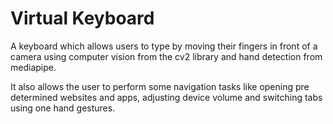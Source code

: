 # Virtual Keyboard
A keyboard which allows users to type by moving their fingers in front of a camera using computer vision from the cv2 library and hand detection from mediapipe. 

It also allows the user to perform some navigation tasks like opening pre determined websites and apps, adjusting device volume and switching tabs using one hand gestures.
